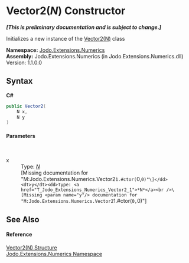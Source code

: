 # Vector2(*N*) Constructor 
 _**\[This is preliminary documentation and is subject to change.\]**_

Initializes a new instance of the <a href="T_Jodo_Extensions_Numerics_Vector2_1">Vector2(N)</a> class

**Namespace:**&nbsp;<a href="N_Jodo_Extensions_Numerics">Jodo.Extensions.Numerics</a><br />**Assembly:**&nbsp;Jodo.Extensions.Numerics (in Jodo.Extensions.Numerics.dll) Version: 1.1.0.0

## Syntax

**C#**<br />
``` C#
public Vector2(
	N x,
	N y
)
```


#### Parameters
&nbsp;<dl><dt>x</dt><dd>Type: <a href="T_Jodo_Extensions_Numerics_Vector2_1">*N*</a><br />\[Missing <param name="x"/> documentation for "M:Jodo.Extensions.Numerics.Vector2`1.#ctor(`0,`0)"\]</dd><dt>y</dt><dd>Type: <a href="T_Jodo_Extensions_Numerics_Vector2_1">*N*</a><br />\[Missing <param name="y"/> documentation for "M:Jodo.Extensions.Numerics.Vector2`1.#ctor(`0,`0)"\]</dd></dl>

## See Also


#### Reference
<a href="T_Jodo_Extensions_Numerics_Vector2_1">Vector2(N) Structure</a><br /><a href="N_Jodo_Extensions_Numerics">Jodo.Extensions.Numerics Namespace</a><br />